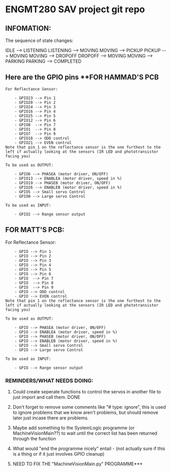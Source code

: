 # ENGMT280 SAV project git repo


## INFOMATION:

The sequence of state changes:

IDLE --> LISTENING
LISTENING --> MOVING
MOVING --> PICKUP
PICKUP --> MOVING
MOVING --> DROPOFF
DROPOFF --> MOVING
MOVING --> PARKING
PARKING --> COMPLETED

## Here are the GPIO pins **FOR HAMMAD'S PCB

    For Reflectance Sensor:

        - GPIO23 --> Pin 1 
        - GPIO20 --> Pin 2
        - GPIO24 --> Pin 3
        - GPIO16 --> Pin 4
        - GPIO25 --> Pin 5
        - GPIO12 --> Pin 6
        - GPIO8  --> Pin 7
        - GPIO1  --> Pin 8
        - GPIO7  --> Pin 9
        - GPIO18 --> ODD control
        - GPIO21 --> EVEN control
    Note that pin 1 on the reflectance sensor is the one furthest to the left if actually looking at the sensors (IR LED and phototransistor facing you)

    To be used as OUTPUT:

        - GPIO6 --> PHASEA (motor driver, ON/OFF)
        - GPIO13 --> ENABLEA (motor driver, speed in %)
        - GPIO19 --> PHASEB (motor driver, ON/OFF)
        - GPIO26 --> ENABLEB (motor driver, speed in %)
        - GPIO5 --> Small servo Control
        - GPIO0 --> Large servo Control

    To be used as INPUT:

        - GPIO2 --> Range sensor output  



## FOR MATT'S PCB:

For Reflectance Sensor:

        - GPIO --> Pin 1 
        - GPIO --> Pin 2
        - GPIO --> Pin 3
        - GPIO --> Pin 4
        - GPIO --> Pin 5
        - GPIO --> Pin 6
        - GPIO  --> Pin 7
        - GPIO  --> Pin 8
        - GPIO  --> Pin 9
        - GPIO --> ODD control
        - GPIO --> EVEN control
    Note that pin 1 on the reflectance sensor is the one furthest to the left if actually looking at the sensors (IR LED and phototransistor facing you)

    To be used as OUTPUT:

        - GPIO --> PHASEA (motor driver, ON/OFF)
        - GPIO --> ENABLEA (motor driver, speed in %)
        - GPIO --> PHASEB (motor driver, ON/OFF)
        - GPIO --> ENABLEB (motor driver, speed in %)
        - GPIO --> Small servo Control
        - GPIO --> Large servo Control

    To be used as INPUT:

        - GPIO --> Range sensor output  


### REMINDERS/WHAT NEEDS DOING:
1. Could create seperate functions to control the servos in another file to just import and call them. DONE

2. Don't forget to remove some comments like "# type: ignore", this is used to ignore problems that 
we know aren't problems, but should remove later just incase there are problems.

3. Maybe add something to the SystemLogic programme (or MachineVisionMain??) to wait until the correct list has
been returned through the function

4. What would "end the programme nicely" entail - (not actually sure if this is a thing or if it just involves
GPIO cleanup)

5. NEED TO FIX THE "MachineVisionMain.py" PROGRAMME***
